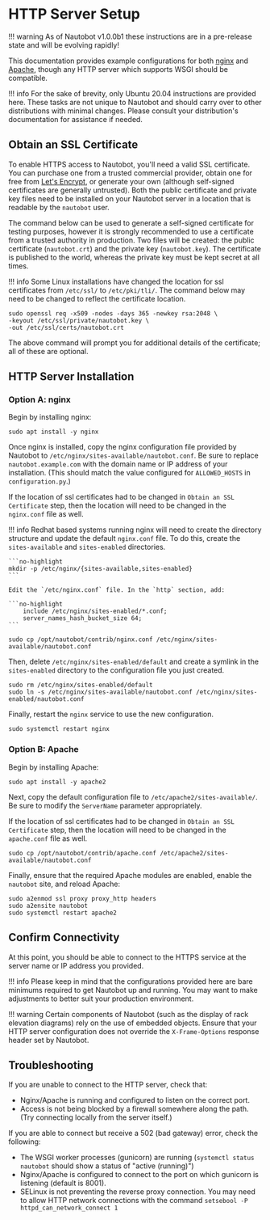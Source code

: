 # HTTP Server Setup

!!! warning
    As of Nautobot v1.0.0b1 these instructions are in a pre-release state and will be evolving rapidly!

This documentation provides example configurations for both [nginx](https://www.nginx.com/resources/wiki/) and [Apache](https://httpd.apache.org/docs/current/), though any HTTP server which supports WSGI should be compatible.

!!! info
    For the sake of brevity, only Ubuntu 20.04 instructions are provided here. These tasks are not unique to Nautobot and should carry over to other distributions with minimal changes. Please consult your distribution's documentation for assistance if needed.

## Obtain an SSL Certificate

To enable HTTPS access to Nautobot, you'll need a valid SSL certificate. You can purchase one from a trusted commercial provider, obtain one for free from [Let's Encrypt](https://letsencrypt.org/getting-started/), or generate your own (although self-signed certificates are generally untrusted). Both the public certificate and private key files need to be installed on your Nautobot server in a location that is readable by the `nautobot` user.

The command below can be used to generate a self-signed certificate for testing purposes, however it is strongly recommended to use a certificate from a trusted authority in production. Two files will be created: the public certificate (`nautobot.crt`) and the private key (`nautobot.key`). The certificate is published to the world, whereas the private key must be kept secret at all times.

!!! info
    Some Linux installations have changed the location for ssl certificates from `/etc/ssl/` to `/etc/pki/tli/`. The command below may need to be changed to reflect the certificate location.

```no-highlight
sudo openssl req -x509 -nodes -days 365 -newkey rsa:2048 \
-keyout /etc/ssl/private/nautobot.key \
-out /etc/ssl/certs/nautobot.crt
```

The above command will prompt you for additional details of the certificate; all of these are optional.

## HTTP Server Installation

### Option A: nginx

Begin by installing nginx:

```no-highlight
sudo apt install -y nginx
```

Once nginx is installed, copy the nginx configuration file provided by Nautobot to `/etc/nginx/sites-available/nautobot.conf`. Be sure to replace `nautobot.example.com` with the domain name or IP address of your installation. (This should match the value configured for `ALLOWED_HOSTS` in `configuration.py`.)

If the location of ssl certificates had to be changed in `Obtain an SSL Certificate` step, then the location will need to be changed in the `nginx.conf` file as well.

!!! info
    Redhat based systems running nginx will need to create the directory structure and update the default `nginx.conf` file. To do this, create the `sites-available` and `sites-enabled` directories.

    ```no-highlight
    mkdir -p /etc/nginx/{sites-available,sites-enabled}
    ```

    Edit the `/etc/nginx.conf` file. In the `http` section, add:

    ```no-highlight
        include /etc/nginx/sites-enabled/*.conf;
		server_names_hash_bucket_size 64;
    ```

```no-highlight
sudo cp /opt/nautobot/contrib/nginx.conf /etc/nginx/sites-available/nautobot.conf
```

Then, delete `/etc/nginx/sites-enabled/default` and create a symlink in the `sites-enabled` directory to the configuration file you just created.

```no-highlight
sudo rm /etc/nginx/sites-enabled/default
sudo ln -s /etc/nginx/sites-available/nautobot.conf /etc/nginx/sites-enabled/nautobot.conf
```

Finally, restart the `nginx` service to use the new configuration.

```no-highlight
sudo systemctl restart nginx
```

### Option B: Apache

Begin by installing Apache:

```no-highlight
sudo apt install -y apache2
```

Next, copy the default configuration file to `/etc/apache2/sites-available/`. Be sure to modify the `ServerName` parameter appropriately.

If the location of ssl certificates had to be changed in `Obtain an SSL Certificate` step, then the location will need to be changed in the `apache.conf` file as well.

```no-highlight
sudo cp /opt/nautobot/contrib/apache.conf /etc/apache2/sites-available/nautobot.conf
```

Finally, ensure that the required Apache modules are enabled, enable the `nautobot` site, and reload Apache:

```no-highlight
sudo a2enmod ssl proxy proxy_http headers
sudo a2ensite nautobot
sudo systemctl restart apache2
```

## Confirm Connectivity

At this point, you should be able to connect to the HTTPS service at the server name or IP address you provided.

!!! info
    Please keep in mind that the configurations provided here are bare minimums required to get Nautobot up and running. You may want to make adjustments to better suit your production environment.

!!! warning
    Certain components of Nautobot (such as the display of rack elevation diagrams) rely on the use of embedded objects. Ensure that your HTTP server configuration does not override the `X-Frame-Options` response header set by Nautobot.

## Troubleshooting

If you are unable to connect to the HTTP server, check that:

* Nginx/Apache is running and configured to listen on the correct port.
* Access is not being blocked by a firewall somewhere along the path. (Try connecting locally from the server itself.)

If you are able to connect but receive a 502 (bad gateway) error, check the following:

* The WSGI worker processes (gunicorn) are running (`systemctl status nautobot` should show a status of "active (running)")
* Nginx/Apache is configured to connect to the port on which gunicorn is listening (default is 8001).
* SELinux is not preventing the reverse proxy connection. You may need to allow HTTP network connections with the command `setsebool -P httpd_can_network_connect 1`
